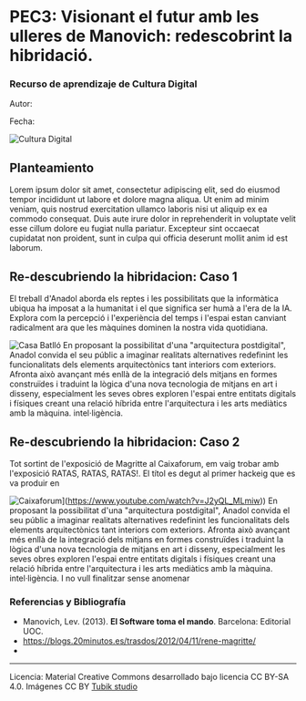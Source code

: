# PEC3: Visionant el futur amb les ulleres de Manovich: redescobrint la hibridació.

### Recurso de aprendizaje de Cultura Digital 


Autor: 


Fecha: 

![Cultura Digital](https://miro.medium.com/max/1400/0*9PyyNvrO2PcD3KuU.png) 



## Planteamiento


Lorem ipsum dolor sit amet, consectetur adipiscing elit, sed do eiusmod tempor incididunt ut labore et dolore magna aliqua. Ut enim ad minim veniam, quis nostrud exercitation ullamco laboris nisi ut aliquip ex ea commodo consequat. Duis aute irure dolor in reprehenderit in voluptate velit esse cillum dolore eu fugiat nulla pariatur. Excepteur sint occaecat cupidatat non proident, sunt in culpa qui officia deserunt mollit anim id est laborum.


## Re-descubriendo la hibridacion: Caso 1

El treball d'Anadol aborda els reptes i les possibilitats que la informàtica ubiqua ha imposat a la humanitat i el que significa ser humà a l'era de la IA. Explora com la percepció i l'experiència del temps i l'espai estan canviant radicalment ara que les màquines dominen la nostra vida quotidiana. 

![Casa Batlló](https://refikanadol.com/wp-content/uploads/2018/01/refik-anadol.jpg) En proposant la possibilitat d'una "arquitectura postdigital", Anadol convida el seu públic a imaginar realitats alternatives redefinint les funcionalitats dels elements arquitectònics tant interiors com exteriors. Afronta això avançant més enllà de la integració dels mitjans en formes construïdes i traduint la lògica d'una nova tecnologia de mitjans en art i disseny, especialment les seves obres exploren l'espai entre entitats digitals i físiques creant una relació híbrida entre l'arquitectura i les arts mediàtics amb la màquina. intel·ligència.



## Re-descubriendo la hibridacion: Caso 2

Tot sortint de l'exposició de Magritte al Caixaforum, em vaig trobar amb l'exposició RATAS, RATAS, RATAS!. El títol es degut al primer hackeig que es va produir en 

![Caixaforum](https://img.youtube.com/vi/J2yQL_MLmiw/0.jpg)](https://www.youtube.com/watch?v=J2yQL_MLmiw)) En proposant la possibilitat d'una "arquitectura postdigital", Anadol convida el seu públic a imaginar realitats alternatives redefinint les funcionalitats dels elements arquitectònics tant interiors com exteriors. Afronta això avançant més enllà de la integració dels mitjans en formes construïdes i traduint la lògica d'una nova tecnologia de mitjans en art i disseny, especialment les seves obres exploren l'espai entre entitats digitals i físiques creant una relació híbrida entre l'arquitectura i les arts mediàtics amb la màquina. intel·ligència.
I no vull finalitzar sense anomenar 

### Referencias y Bibliografía

* Manovich, Lev. (2013). **El Software toma el mando**. Barcelona: Editorial UOC. 
* https://blogs.20minutos.es/trasdos/2012/04/11/rene-magritte/
* 


----

Licencia: Material Creative Commons desarrollado bajo licencia CC BY-SA 4.0. Imágenes CC BY [Tubik studio](https://blog.tubikstudio.com/how-to-create-original-flat-illustrations-designers-tips/) 
